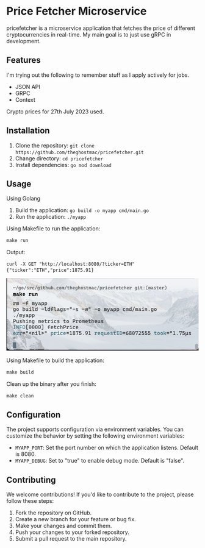 # Price Fetcher Microservice
pricefetcher is a microservice application that fetches the price of different cryptocurrencies in real-time. 
My main goal is to just use gRPC in development.

## Features
I'm trying out the following to remember stuff as I apply actively for jobs.
- JSON API
- GRPC
- Context

Crypto prices for 27th July 2023 used.

## Installation

1. Clone the repository: `git clone https://github.com/theghostmac/pricefetcher.git`
2. Change directory: `cd pricefetcher`
3. Install dependencies: `go mod download`

## Usage
Using Golang
1. Build the application: `go build -o myapp cmd/main.go`
2. Run the application: `./myapp`

Using Makefile to run the application:
```makefile
make run
```
Output:
```shell
curl -X GET "http://localhost:8080/?ticker=ETH"
{"ticker":"ETH","price":1875.91}
```
![Works](works.png)

Using Makefile to build the application:
```makefile
make build
```
Clean up the binary after you finish:
```makefile
make clean
```

## Configuration

The project supports configuration via environment variables. You can customize the behavior by setting the following environment variables:

- `MYAPP_PORT`: Set the port number on which the application listens. Default is 8080.
- `MYAPP_DEBUG`: Set to "true" to enable debug mode. Default is "false".

## Contributing

We welcome contributions! If you'd like to contribute to the project, please follow these steps:

1. Fork the repository on GitHub.
2. Create a new branch for your feature or bug fix.
3. Make your changes and commit them.
4. Push your changes to your forked repository.
5. Submit a pull request to the main repository.
